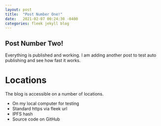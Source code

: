 ```yaml
---
layout: post
title:  "Post Number One!"
date:   2021-02-07 00:24:30 -0400
categories: fleek jekyll blog
---
```


## Post Number Two!

Everything is published and working.  I am adding another post to test auto publishing and see how fast it works.  

# Locations
The blog is accessible on a number of locations.
* On my local computer for testing
* Standard https via fleek url
* IPFS hash
* Source code on GitHub
